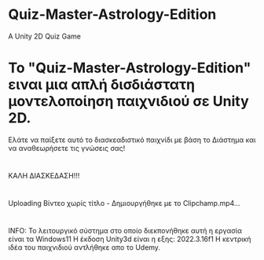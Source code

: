 # Quiz-Master-Astrology-Edition
A Unity 2D Quiz Game



# Το "Quiz-Master-Astrology-Edition" ειναι μια απλή δισδιάστατη μοντελοποίηση παιχνιδιού σε Unity 2D. 

Ελάτε να παίξετε αυτό το διασκεαδιστικό παιχνίδι με βάση το Διάστημα και να αναθεωρήσετε τις γνώσεις σας! 
#
#
ΚΑΛΗ ΔΙΑΣΚΕΔΑΣΗ!!!
#
#
#




Uploading Βίντεο χωρίς τίτλο - Δημιουργήθηκε με το Clipchamp.mp4…






#
#
#
#

INFO: 
Το λειτουργικό σύστημα στο οποίο διεκπονήθηκε αυτή η εργασία είναι τα Windows11
Η έκδοση Unity3d είναι η εξης: 2022.3.16f1
Η κεντρική ιδέα του παιχνιδιού αντλήθηκε απo το Udemy.
